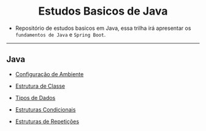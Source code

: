 <h1 align="center">Estudos Basicos de Java</h1>

 - Repositório de estudos basicos em Java, essa trilha irá apresentar os ``fundamentos de Java`` e ``Spring Boot``.

____
## Java
  - [Configuração de Ambiente](https://efficient-sloth-d85.notion.site/Configura-o-de-ambiente-Java-ed669fd2bf074d168689c7517359788c)

  - [Estrutura de Classe](https://github.com/henferreirapro/estudos-java/tree/1-estrutura-classe)

  - [Tipos de Dados](https://github.com/henferreirapro/estudos-java/tree/2-tipos-dados)

  - [Estruturas Condicionais](https://github.com/henferreirapro/estudos-java/tree/3-estruturas-condicionais)

  - [Estruturas de Repetições](https://github.com/henferreirapro/estudos-java/tree/4-estruturas-repeticao)